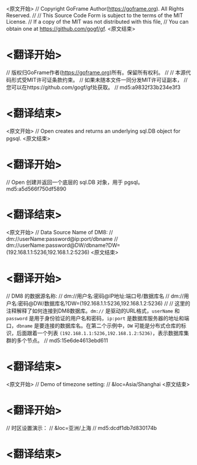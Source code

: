 
<原文开始>
// Copyright GoFrame Author(https://goframe.org). All Rights Reserved.
//
// This Source Code Form is subject to the terms of the MIT License.
// If a copy of the MIT was not distributed with this file,
// You can obtain one at https://github.com/gogf/gf.
<原文结束>

# <翻译开始>
// 版权归GoFrame作者(https://goframe.org)所有。保留所有权利。
//
// 本源代码形式受MIT许可证条款约束。
// 如果未随本文件一同分发MIT许可证副本，
// 您可以在https://github.com/gogf/gf处获取。
// md5:a9832f33b234e3f3
# <翻译结束>


<原文开始>
// Open creates and returns an underlying sql.DB object for pgsql.
<原文结束>

# <翻译开始>
// Open 创建并返回一个底层的 sql.DB 对象，用于 pgsql。 md5:a5d566f750df5890
# <翻译结束>


<原文开始>
	// Data Source Name of DM8:
	// dm://userName:password@ip:port/dbname
	// dm://userName:password@DW/dbname?DW=(192.168.1.1:5236,192.168.1.2:5236)
<原文结束>

# <翻译开始>
// DM8 的数据源名称:
// dm://用户名:密码@IP地址:端口号/数据库名
// dm://用户名:密码@DW/数据库名?DW=(192.168.1.1:5236,192.168.1.2:5236)
// 
// 这里的注释解释了如何连接到DM8数据库。`dm://` 是驱动的URL格式，`userName` 和 `password` 是用于身份验证的用户名和密码，`ip:port` 是数据库服务器的地址和端口，`dbname` 是要连接的数据库名。在第二个示例中，`DW` 可能是分布式仓库的标识，后面跟着一个列表 `(192.168.1.1:5236,192.168.1.2:5236)`，表示数据库集群的多个节点。
// md5:15e6de4613ebd611
# <翻译结束>


<原文开始>
	// Demo of timezone setting:
	// &loc=Asia/Shanghai
<原文结束>

# <翻译开始>
// 时区设置演示：
// &loc=亚洲/上海
// md5:dcdf1db7d830174b
# <翻译结束>

